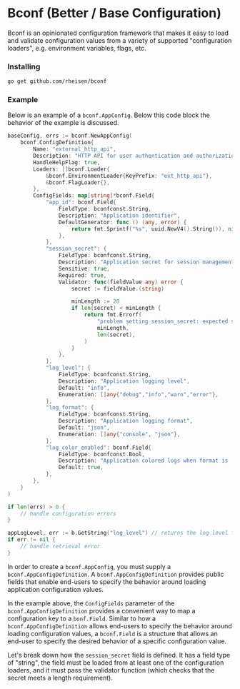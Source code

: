 # Bconf (Better / Base Configuration)

Bconf is an opinionated configuration framework that makes it easy to load and validate configuration values from
a variety of supported "configuration loaders", e.g. environment variables, flags, etc.

### Installing

```sh
go get github.com/rheisen/bconf
```

### Example

Below is an example of a `bconf.AppConfig`. Below this code block the behavior of the example is discussed.

```go
baseConfig, errs := bconf.NewAppConfig(
    bconf.ConfigDefinition{
        Name: "external_http_api",
        Description: "HTTP API for user authentication and authorization"
        HandleHelpFlag: true,
        Loaders: []bconf.Loader{
            &bconf.EnvironmentLoader{KeyPrefix: "ext_http_api"},
            &bconf.FlagLoader{},
        },
        ConfigFields: map[string]*bconf.Field{
            "app_id": bconf.Field{
                FieldType: bconfconst.String,
                Description: "Application identifier",
                DefaultGenerator: func () (any, error) {
                    return fmt.Sprintf("%s", uuid.NewV4().String()), nil
                },
            },
            "session_secret": {
                FieldType: bconfconst.String,
                Description: "Application secret for session management",
                Sensitive: true,
                Required: true,
                Validator: func(fieldValue any) error {
                    secret := fieldValue.(string)

                    minLength := 20
                    if len(secret) < minLength {
                        return fmt.Errorf(
                            "problem setting session_secret: expected string of minimum %d characters (len=%d).",
                            minLength,
                            len(secret),
                        )
                    }
                },
            },
            "log_level": {
                FieldType: bconfconst.String,
                Description: "Application logging level",
                Default: "info",
                Enumeration: []any{"debug","info","warn","error"},
            },
            "log_format": {
                FieldType: bconfconst.String,
                Description: "Application logging format",
                Default: "json",
                Enumeration: []any{"console", "json"},
            },
            "log_color_enabled": bconf.Field{
                FieldType: bconfconst.Bool,
                Description: "Application colored logs when format is 'console'",
                Default: true,
            },
        },
    }
)

if len(errs) > 0 {
    // handle configuration errors
}

appLogLevel, err := b.GetString("log_level") // returns the log level found in order of: default -> ENV -> Flag order
if err != nil {
    // handle retrieval error
}
```

In order to create a `bconf.AppConfig`, you must supply a `bconf.AppConfigDefinition`. A `bconf.AppConfigDefinition`
provides public fields that enable end-users to specify the behavior around loading application configuration values.

In the example above, the `ConfigFields` parameter of the `bconf.AppConfigDefinition` provides a convenient way to map
a configuration key to a `bonf.Field`. Similar to how a `bconf.AppConfigDefinition` allows end-users to specify the
behavior around loading configuration values, a `bconf.Field` is a structure that allows an end-user to specify the
desired behavior of a specific configuration value.

Let's break down how the `session_secret` field is defined. It has a field type of "string", the field must be loaded
from at least one of the configuration loaders, and it must pass the validator function (which checks that the
secret meets a length requirement).
